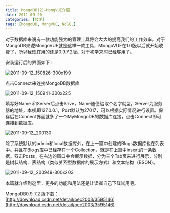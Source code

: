 ```yaml
---
title: MongoDB(2)–MongVUE介绍
date: 2011-09-20
categories: [技术]
tags: [MongoDB, MongVUE, NoSQL]
---
```


对于数据库来说有一款功能强大的管理工具将会大大的提高我们的工作效率。对于MongoDB来说MongoVUE就是这样一款工具，MongoVUE在1.0版以后就开始收费了，所以我现在用的还是0.9.7.2版。对于初学来时已经够用了。

安装运行后的界面如下：

![2011-09-12_150826-300x199](https://cdn.jsdelivr.net/gh/oec2003/hblog-images/img/202201300728711.png)

点击Connect来连接MongoDB数据库

![2011-09-12_150941-300x225](https://cdn.jsdelivr.net/gh/oec2003/hblog-images/img/202201300728115.png)

填写好Name 和Server后点击Save，Name随便给取个名字就型，Server为服务器的地址，本机即127.0.0.1，Port默认为27017，可以根据实际情况进行设置。保存后在Connect界面就多了一个MyMongoDB的数据库连接，点击Connect即可连接到数据库。

![2011-09-12_200130](https://cdn.jsdelivr.net/gh/oec2003/hblog-images/img/202201300728285.png)

除了系统默认的admin和local数据库外，在上一篇中创建的Blogs数据库也在列表中。并且在Blogs库中已经存在一个Collection，就是在上篇中insert的一条数据。双击Posts，在右边的窗口中会展示数据，分为三个Tab页来进行展示，分别是树状结构、表结构（类似关系型数据库的展示方式）和文本结构（BSON）。

![2011-09-12_200949-300x203](https://cdn.jsdelivr.net/gh/oec2003/hblog-images/img/202201300728453.png)

本篇就介绍到这里，更多的功能和用法还是让读者自己下载试用吧。

MongoDB0.9.7.2 版下载：[http://download.csdn.net/detail/oec2003/3595146](http://download.csdn.net/detail/oec2003/3595146)

